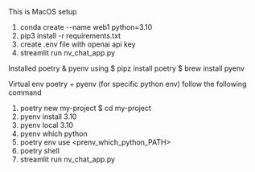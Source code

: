 This is MacOS setup

1. conda create --name web1 python=3.10
2. pip3 install -r requirements.txt
3. create .env file with openai api key
4. streamlit run nv_chat_app.py

Installed poetry & pyenv using 
$ pipz install poetry 
$ brew install pyenv 

Virtual env poetry + pyenv (for specific python env) follow the following command 
1. poetry new my-project
$  cd my-project
2. pyenv install 3.10
3. pyenv local 3.10
4. pyenv which python
5. poetry env use <prenv_which_python_PATH>
6. poetry shell
7. streamlit run nv_chat_app.py

  
